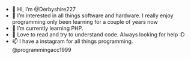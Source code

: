 - 👋 Hi, I’m @Derbyshire227
- 👀 I’m interested in all things software and hardware. I really enjoy programming only been learning for a couple of years now
- 🌱 I’m currently learning PHP. 
- 💞️ Love to read and try to understand code. Always looking for help :D
- 📫 I have a instagram for all things programming. @programmingacc1999

<!---
Derbyshire227/Derbyshire227 is a ✨ special ✨ repository because its `README.md` (this file) appears on your GitHub profile.
You can click the Preview link to take a look at your changes.
--->
